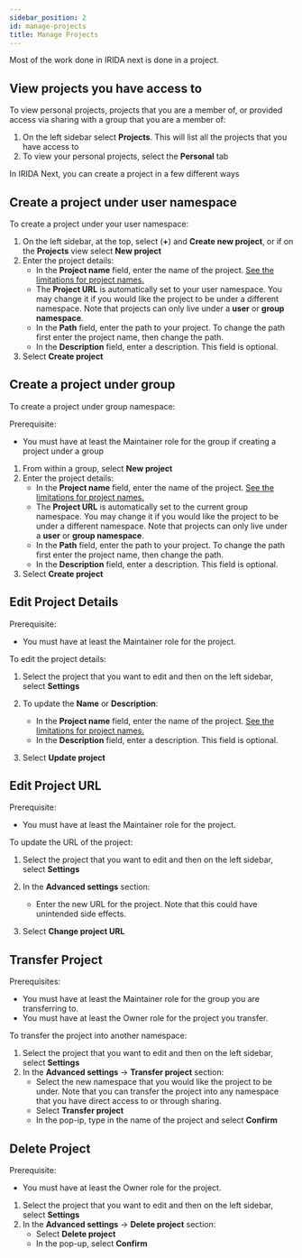 ```yaml
---
sidebar_position: 2
id: manage-projects
title: Manage Projects
---
```


Most of the work done in IRIDA next is done in a project.

## View projects you have access to

To view personal projects, projects that you are a member of, or provided access via sharing with a group that you are a member of:

1. On the left sidebar select **Projects**. This will list all the projects that you have access to
2. To view your personal projects, select the **Personal** tab

In IRIDA Next, you can create a project in a few different ways

## Create a project under user namespace

To create a project under your user namespace:

1. On the left sidebar, at the top, select (**+**) and **Create new project**, or if on the **Projects** view select **New project**
2. Enter the project details:
   - In the **Project name** field, enter the name of the project. [See the limitations for project names.](reserved-names)
   - The **Project URL** is automatically set to your user namespace. You may change it if you would like the project to be under a different namespace. Note that projects can only live under a **user** or **group namespace**.
   - In the **Path** field, enter the path to your project. To change the path first enter the project name, then change the path.
   - In the **Description** field, enter a description. This field is optional.
3. Select **Create project**

## Create a project under group

To create a project under group namespace:

Prerequisite:

- You must have at least the Maintainer role for the group if creating a project under a group

1. From within a group, select **New project**
2. Enter the project details:
   - In the **Project name** field, enter the name of the project. [See the limitations for project names.](reserved-names)
   - The **Project URL** is automatically set to the current group namespace. You may change it if you would like the project to be under a different namespace. Note that projects can only live under a **user** or **group namespace**.
   - In the **Path** field, enter the path to your project. To change the path first enter the project name, then change the path.
   - In the **Description** field, enter a description. This field is optional.
3. Select **Create project**

## Edit Project Details

Prerequisite:

- You must have at least the Maintainer role for the project.

To edit the project details:

1. Select the project that you want to edit and then on the left sidebar, select **Settings**
2. To update the **Name** or **Description**:

   - In the **Project name** field, enter the name of the project. [See the limitations for project names.](reserved-names)
   - In the **Description** field, enter a description. This field is optional.

3. Select **Update project**

## Edit Project URL

Prerequisite:

- You must have at least the Maintainer role for the project.

To update the URL of the project:

1. Select the project that you want to edit and then on the left sidebar, select **Settings**
2. In the **Advanced settings** section:

   - Enter the new URL for the project. Note that this could have unintended side effects.

3. Select **Change project URL**

## Transfer Project

Prerequisites:

- You must have at least the Maintainer role for the group you are transferring to.
- You must have at least the Owner role for the project you transfer.

To transfer the project into another namespace:

1. Select the project that you want to edit and then on the left sidebar, select **Settings**
2. In the **Advanced settings** -> **Transfer project** section:
   - Select the new namespace that you would like the project to be under. Note that you can transfer the project into any namespace that you have direct access to or through sharing.
   - Select **Transfer project**
   - In the pop-ip, type in the name of the project and select **Confirm**

## Delete Project

Prerequisite:

- You must have at least the Owner role for the project.

1. Select the project that you want to edit and then on the left sidebar, select **Settings**
2. In the **Advanced settings** -> **Delete project** section:
   - Select **Delete project**
   - In the pop-up, select **Confirm**
